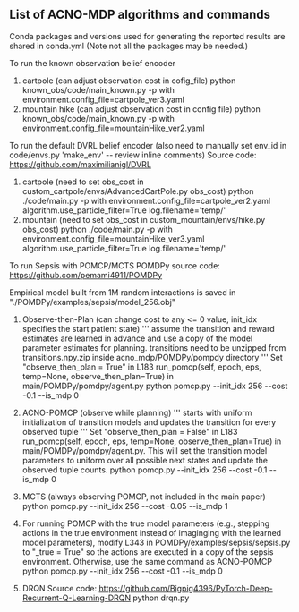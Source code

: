 ## List of ACNO-MDP algorithms and commands
Conda packages and versions used for generating the reported results are shared in conda.yml (Note not all the packages may be needed.)

To run the known observation belief encoder
1. cartpole (can adjust observation cost in cofig_file)
python known_obs/code/main_known.py -p with environment.config_file=cartpole_ver3.yaml
2. mountain hike (can adjust observation cost in config file)
python known_obs/code/main_known.py -p with environment.config_file=mountainHike_ver2.yaml

To run the default DVRL belief encoder (also need to manually set env_id in code/envs.py 'make_env' -- review inline comments)
Source code: https://github.com/maximilianigl/DVRL

1. cartpole (need to set obs_cost in custom_cartpole/envs/AdvancedCartPole.py obs_cost)
python ./code/main.py -p with environment.config_file=cartpole_ver2.yaml algorithm.use_particle_filter=True log.filename='temp/'
2. mountain (need to set obs_cost in custom_mountain/envs/hike.py obs_cost)
python ./code/main.py -p with environment.config_file=mountainHike_ver3.yaml algorithm.use_particle_filter=True log.filename='temp/'

To run Sepsis with POMCP/MCTS
POMDPy source code: https://github.com/pemami4911/POMDPy

Empirical model built from 1M random interactions is saved in "./POMDPy/examples/sepsis/model_256.obj"

1. Observe-then-Plan (can change cost to any <= 0 value, init_idx specifies the start patient state)
''' assume the transition and reward estimates are learned in advance and use a copy of the model parameter estimates for planning. transitions need to be unzipped from transitions.npy.zip inside acno_mdp/POMDPy/pompdy directory '''
Set "observe_then_plan = True" in L183 run_pomcp(self, epoch, eps, temp=None, observe_then_plan=True) in main/POMDPy/pomdpy/agent.py 
python pomcp.py --init_idx 256 --cost -0.1 --is_mdp 0

2. ACNO-POMCP (observe while planning)
''' starts with uniform initialization of transition models and updates the transition for every observed tuple '''
Set "observe_then_plan = False" in L183 run_pomcp(self, epoch, eps, temp=None, observe_then_plan=True) in main/POMDPy/pomdpy/agent.py.
This will set the transition model parameters to uniform over all possible next states and update the observed tuple counts.
python pomcp.py --init_idx 256 --cost -0.1 --is_mdp 0

3. MCTS (always observing POMCP, not included in the main paper)
python pomcp.py --init_idx 256 --cost -0.05 --is_mdp 1

4. For running POMCP with the true model parameters (e.g., stepping actions in the true environment instead of imaginging with the learned model parameters), modify L343 in POMDPy/examples/sepsis/sepsis.py to "_true = True" so the actions are executed in a copy of the sepsis environment. Otherwise, use the same command as ACNO-POMCP
python pomcp.py --init_idx 256 --cost -0.1 --is_mdp 0

5. DRQN
Source code: https://github.com/Bigpig4396/PyTorch-Deep-Recurrent-Q-Learning-DRQN
python drqn.py
